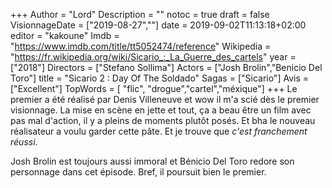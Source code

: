 +++
Author = "Lord"
Description = ""
notoc = true
draft = false
VisionnageDate = ["2019-08-27",""]
date = 2019-09-02T11:13:18+02:00
editor = "kakoune"
Imdb = "https://www.imdb.com/title/tt5052474/reference"
Wikipedia = "https://fr.wikipedia.org/wiki/Sicario_:_La_Guerre_des_cartels"
year = ["2018"]
Directors = ["Stefano Sollima"]
Actors = ["Josh Brolin","Benicio Del Toro"]
title = "Sicario 2 : Day Of The Soldado"
Sagas = ["Sicario"]
Avis = ["Excellent"]
TopWords = [ "flic", "drogue","cartel","méxique"]
+++
Le premier a été réalisé par Denis Villeneuve et wow il m'a scié dès le premier visionnage.
La mise en scène en jette et tout, ça a beau être un film avec pas mal d'action, il y a pleins de moments plutôt posés.
Et bha le nouveau réalisateur a voulu garder cette pâte.
Et je trouve que *c'est franchement réussi*.

Josh Brolin est toujours aussi immoral et Bénicio Del Toro redore son personnage dans cet épisode.
Bref, il poursuit bien le premier.
